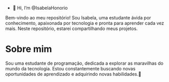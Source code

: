- 👋 Hi, I’m @IsabelaHonorio



Bem-vindo ao meu repositório! Sou Isabela, uma estudante ávida por conhecimento, apaixonada por tecnologia e pronta para aprender cada vez mais. Neste repositório, estarei compartilhando meus projetos.

#  Sobre mim
Sou uma estudante de programação, dedicada a explorar as maravilhas do mundo da tecnologia. Estou constantemente buscando novas oportunidades de aprendizado e adquirindo novas habilidades.💖







